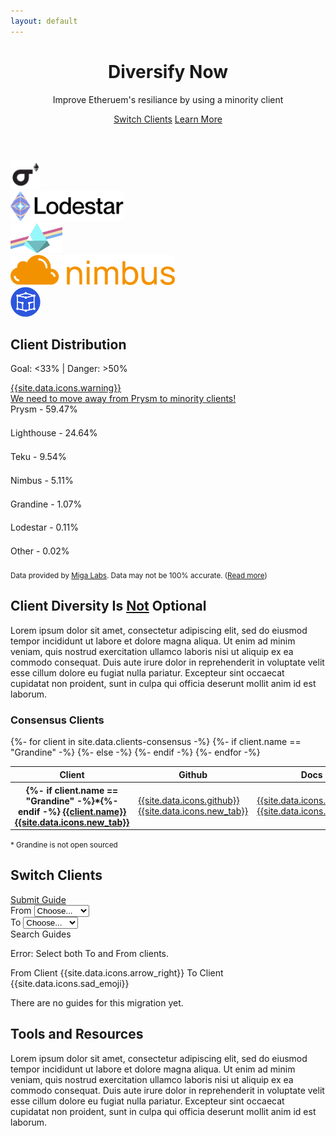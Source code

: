 ```yaml
---
layout: default
---
```



<header class="">
 <div class="px-4 py-5 my-5 text-center">
    <h1 class="display-1 fw-bold mt-5">Diversify Now</h1>
    <div class="col-lg-7 mx-auto">
      <p class="h4 fw-normal mb-4">Improve Etheruem's resiliance by using a minority client</p>
      <a href="#switch" class="btn btn-dark btn-lg px-4 m-1">Switch Clients</a>
      <a href="#why" class="btn btn-outline-dark btn-lg px-4 m-1">Learn More</a>
    </div>
  </div>
</header>

<!-- Logos -->
<section class="bg-light">
  <div class="container ppy-3 my-5">
    <div class="row justify-content-center">
      <div class="col text-center">
        <img src="/assets/img/clients/lighthouse-logo.png" alt="" class="my-2" style="height: 3rem;">
      </div>
      <div class="col text-center">
        <img src="/assets/img/clients/lodestar-logo-text.png" alt="" class="my-2" style="height: 3rem;">
      </div>
      <div class="col text-center">
        <img src="/assets/img/clients/prysm-logo.png" alt="" class="my-2" style="height: 3rem;">
      </div>
      <div class="col text-center">
        <img src="/assets/img/clients/nimbus-logo-text.png" alt="" class="my-2" style="height: 3rem;">
      </div>
      <div class="col text-center">
        <img src="/assets/img/clients/teku-logo.png" alt="" class="my-2" style="height: 3rem;">
      </div>
    </div>
  </div>
</section>

<!-- Client Distribution -->
<section id="distribution" class="">
  <div class="container py-5 my-5">
    <h2 class="h1 fw-bold mb-3 text-center">Client Distribution</h2>
    <div class="row justify-content-center">
      <div class="col col-lg-6 col-md-8 text-center">
        <p class="lead">Goal: &#60;33% <span class="mx-2">|</span> Danger: &#62;50%</p>
        <a id="marketshatWarning" href="#why" class="text-decoration-none d-none">
          <div class="alert alert-danger d-flex align-items-center" role="alert">
            {{site.data.icons.warning}}
            <div>We need to move away from <span id="dangerClients">Prysm</span> to minority clients!</div>
          </div>
        </a>
      </div>
    </div>
    <div class="row justify-content-center">
      <div id="distributionBars" class="col col-lg-6 col-md-8">
        <div class="my-2">
          <label id="prysmLabel" class="form-label my-0 py-0 fw-bold">Prysm - <span id="prysmText">59.47%</span></label>
          <div class="progress position-relative" style="height: 1.3rem;">
            <div id="prysmProgress" class="progress-bar position-absolute bg-danger" role="progressbar" style="width: 59.47%; height: 1.25rem;" aria-valuenow="59.47" aria-valuemin="0" aria-valuemax="100"></div>
            <div class="progress-bar bg-trans clientshare-success" role="progressbar" style="width: 33%; height: 1.25rem"></div>
            <div class="progress-bar bg-trans clientshare-warning" role="progressbar" style="width: 17%; height: 1.25rem"></div>
            <div class="progress-bar bg-trans clientshare-danger" role="progressbar" style="width: 50%; height: 1.25rem"></div>
          </div>
        </div>
        <div class="my-2">
          <label id="lighthouseLabel" class="form-label my-0 py-0">Lighthouse - <span id="lighthouseText">24.64%</span></label>
          <div class="progress position-relative" style="height: 1.3rem;">
            <div id="lighthouseProgress" class="progress-bar position-absolute bg-success" role="progressbar" style="width: 24.64%; height: 1.25rem;" aria-valuenow="24.64" aria-valuemin="0" aria-valuemax="100"></div>
            <div class="progress-bar bg-trans clientshare-success" role="progressbar" style="width: 33%; height: 1.25rem"></div>
            <div class="progress-bar bg-trans clientshare-warning" role="progressbar" style="width: 17%; height: 1.25rem"></div>
            <div class="progress-bar bg-trans clientshare-danger" role="progressbar" style="width: 50%; height: 1.25rem"></div>
          </div>
        </div>
        <div class="my-2">
          <label id="tekuLabel" class="form-label my-0 py-0">Teku - <span id="tekuText">9.54%</span></label>
          <div class="progress position-relative" style="height: 1.3rem;">
            <div id="tekuProgress" class="progress-bar position-absolute bg-success" role="progressbar" style="width: 9.54%; height: 1.25rem;" aria-valuenow="9.54" aria-valuemin="0" aria-valuemax="100"></div>
            <div class="progress-bar bg-trans clientshare-success" role="progressbar" style="width: 33%; height: 1.25rem"></div>
            <div class="progress-bar bg-trans clientshare-warning" role="progressbar" style="width: 17%; height: 1.25rem"></div>
            <div class="progress-bar bg-trans clientshare-danger" role="progressbar" style="width: 50%; height: 1.25rem"></div>
          </div>
        </div>
        <div class="my-2">
          <label id="nimbusLabel" class="form-label my-0 py-0">Nimbus - <span id="nimbusText">5.11%</span></label>
          <div class="progress position-relative" style="height: 1.3rem;">
            <div id="nimbusProgress" class="progress-bar position-absolute bg-success" role="progressbar" style="width: 5.11%; height: 1.25rem;" aria-valuenow="5.11" aria-valuemin="0" aria-valuemax="100"></div>
            <div class="progress-bar bg-trans clientshare-success" role="progressbar" style="width: 33%; height: 1.25rem"></div>
            <div class="progress-bar bg-trans clientshare-warning" role="progressbar" style="width: 17%; height: 1.25rem"></div>
            <div class="progress-bar bg-trans clientshare-danger" role="progressbar" style="width: 50%; height: 1.25rem"></div>
          </div>
        </div>
        <div class="my-2">
          <label id="grandineLabel" class="form-label my-0 py-0">Grandine - <span id="grandineText">1.07%</span></label>
          <div class="progress position-relative" style="height: 1.3rem;">
            <div id="Progress" class="progress-bar position-absolute bg-success" role="progressbar" style="width: 1.07%; height: 1.25rem;" aria-valuenow="1.07" aria-valuemin="0" aria-valuemax="100"></div>
            <div class="progress-bar bg-trans clientshare-success" role="progressbar" style="width: 33%; height: 1.25rem"></div>
            <div class="progress-bar bg-trans clientshare-warning" role="progressbar" style="width: 17%; height: 1.25rem"></div>
            <div class="progress-bar bg-trans clientshare-danger" role="progressbar" style="width: 50%; height: 1.25rem"></div>
          </div>
        </div>
        <div class="my-2">
          <label id="lodestarLabel" class="form-label my-0 py-0">Lodestar - <span id="lodestarText">0.11%</span></label>
          <div class="progress position-relative" style="height: 1.3rem;">
            <div id="lodestarProgress" class="progress-bar position-absolute bg-success" role="progressbar" style="width: 0.11%; height: 1.25rem;" aria-valuenow="0.11" aria-valuemin="0" aria-valuemax="100"></div>
            <div class="progress-bar bg-trans clientshare-success" role="progressbar" style="width: 33%; height: 1.25rem"></div>
            <div class="progress-bar bg-trans clientshare-warning" role="progressbar" style="width: 17%; height: 1.25rem"></div>
            <div class="progress-bar bg-trans clientshare-danger" role="progressbar" style="width: 50%; height: 1.25rem"></div>
          </div>
        </div>
        <div class="my-2">
          <label id="otherLabel" class="form-label my-0 py-0">Other - <span id="otherText">0.02%</span></label>
          <div class="progress position-relative" style="height: 1.3rem;">
            <div id="otherProgress" class="progress-bar position-absolute bg-success" role="progressbar" style="width: 0.02%; height: 1.25rem;" aria-valuenow="0.02" aria-valuemin="0" aria-valuemax="100"></div>
            <div class="progress-bar bg-trans clientshare-success" role="progressbar" style="width: 33%; height: 1.25rem"></div>
            <div class="progress-bar bg-trans clientshare-warning" role="progressbar" style="width: 17%; height: 1.25rem"></div>
            <div class="progress-bar bg-trans clientshare-danger" role="progressbar" style="width: 50%; height: 1.25rem"></div>
          </div>
        </div>
      </div>
    </div>
    <div class="text-center">
      <small>
        Data provided by <a href="https://migalabs.es/api-documentation">Miga Labs</a>. 
        Data may not be 100% accurate. 
        (<a href="/client-fingerprinting">Read more</a>)
        <!-- <svg data-bs-toggle="tooltip" 
            data-bs-placement="top" 
            title=""
            style="margin-top: -5px;" 
            xmlns="http://www.w3.org/2000/svg" 
            width="0.875rem" 
            height="0.875rem" 
            fill="currentColor" 
            class="bi bi-question-circle" 
            viewBox="0 0 16 16">
          <path d="M8 15A7 7 0 1 1 8 1a7 7 0 0 1 0 14zm0 1A8 8 0 1 0 8 0a8 8 0 0 0 0 16z"/>
          <path d="M5.255 5.786a.237.237 0 0 0 .241.247h.825c.138 0 .248-.113.266-.25.09-.656.54-1.134 1.342-1.134.686 0 1.314.343 1.314 1.168 0 .635-.374.927-.965 1.371-.673.489-1.206 1.06-1.168 1.987l.003.217a.25.25 0 0 0 .25.246h.811a.25.25 0 0 0 .25-.25v-.105c0-.718.273-.927 1.01-1.486.609-.463 1.244-.977 1.244-2.056 0-1.511-1.276-2.241-2.673-2.241-1.267 0-2.655.59-2.75 2.286zm1.557 5.763c0 .533.425.927 1.01.927.609 0 1.028-.394 1.028-.927 0-.552-.42-.94-1.029-.94-.584 0-1.009.388-1.009.94z"/>
        </svg> -->
      </small>
    </div>
  </div>
</section>


<!-- Why Client Diversity -->
<section id="why" class="bg-light">
  <div class="container py-5 my-5">
    <h2 class="h1 fw-bold mb-3 text-center">Client Diversity Is <u>Not</u> Optional</h2>
    <div class="text-center">
    </div>
    <div class="row justify-content-center ppx-2">
      <p>Lorem ipsum dolor sit amet, consectetur adipiscing elit, sed do eiusmod tempor incididunt ut labore et dolore magna aliqua. Ut enim ad minim veniam, quis nostrud exercitation ullamco laboris nisi ut aliquip ex ea commodo consequat. Duis aute irure dolor in reprehenderit in voluptate velit esse cillum dolore eu fugiat nulla pariatur. Excepteur sint occaecat cupidatat non proident, sunt in culpa qui officia deserunt mollit anim id est laborum.</p>
    </div>
  </div>
</section>

<!-- Consensus Clients -->
<section id="clients" class="">
  <div class="container py-5 my-5">
    <h3 class="h1 fw-bold mb-3 text-center">Consensus Clients</h3>
    <div class="row justify-content-center mt-4">
      <div class="col col-lg-8 col-md-10">
        <div class="table-responsive">
          <table class="table table-bordered">
            <thead class="table-light">
              <tr>
                <th scope="col" style="min-width: 8rem;">Client</th>
                <th scope="col">Github</th>
                <th scope="col">Docs</th>
                <th scope="col">Discord</th>
                <th scope="col">Support</th>
              </tr>
            </thead>
            <tbody>
              {%- for client in site.data.clients-consensus -%}
                <tr>
                  <th scope="row">
                    {%- if client.name == "Grandine" -%}*{%- endif -%}
                    <a href="{{client.link}}" class="link-dark" target="_blank">
                      {{client.name}}
                      {{site.data.icons.new_tab}}
                    </a>
                  </th>
                  <td>
                    <a href="{{client.github}}" class="text-decoration-none link-dark" target="_blank">
                      {{site.data.icons.github}}
                      {{site.data.icons.new_tab}}
                    </a>
                  </td>
                  <td>
                    <a href="{{client.docs}}" class="text-decoration-none link-dark" target="_blank">
                      {{site.data.icons.docs}}
                      {{site.data.icons.new_tab}}
                    </a>
                  </td>
                  {%- if client.name == "Grandine" -%}
                    <td>(none)</td>
                  {%- else -%}
                    <td>
                      <a href="{{client.discord}}" class="text-decoration-none link-dark" target="_blank">
                        {{site.data.icons.discord}}
                        {{site.data.icons.new_tab}}
                      </a>
                    </td>
                  {%- endif -%}
                  <td>{{client.support}}</td>
                </tr>
              {%- endfor -%}
            </tbody>
          </table>
        </div>
        <div class="text-center">
          <small>* Grandine is not open sourced</small>
        </div>
      </div>
    </div>
  </div>
</section>

<!-- Switch Clients -->
<section id="switch" class="bg-light">
  <div class="container py-5 my-5">
    <h2 class="h1 fw-bold mb-3 text-center">Switch Clients</h2>
    <div class="text-center mb-4">
      <a href="/" class="btn btn-outline-dark btn-sm px-4 m-1">Submit Guide</a>
    </div>
    <div class="row justify-content-center">
      <div class="col col-lg-6 col-md-8">
        <div class="input-group mb-3">
          <label class="input-group-text" for="fromSelect">From</label>
          <select class="form-select" id="fromSelect" onchange="preventDoubleClientSelect(this)">
            <!-- <option selected>Choose...</option> -->
            <option value="none" selected disabled hidden>Choose...</option>
            <option value="lighthouse">Lighthouse</option>
            <option value="lodestar">Lodestar</option>
            <option value="nimbus">Nimbus</option>
            <option value="prysm">Prysm</option>
            <option value="teku">Teku</option>
            <option value="grandine">Grandine</option>
          </select>
        </div>
      </div>
    </div>
    <div class="row justify-content-center">
      <div class="col col-lg-6 col-md-8">
        <div class="input-group mb-3">
          <label class="input-group-text" for="toSelect">To</label>
          <select class="form-select" id="toSelect" onchange="preventDoubleClientSelect(this)">
            <!-- <option selected>Choose...</option> -->
            <option value="none" selected disabled hidden>Choose...</option>
            <option value="lighthouse">Lighthouse</option>
            <option value="lodestar">Lodestar</option>
            <option value="nimbus">Nimbus</option>
            <option value="prysm">Prysm</option>
            <option value="teku">Teku</option>
            <option value="grandine">Grandine</option>
          </select>
        </div>
      </div>
    </div>
    <div class="row justify-content-center">
      <div class="col col-lg-6 col-md-8">
        <div class="text-center">
          <a onclick="getGuides()" class="btn btn-dark btn-lg px-4 m-1">Search Guides</a>
        </div>
      </div>
    </div>
    <div class="row justify-content-center">
      <div class="col col-lg-8 col-md-10">
        <div id="error" class="text-center mt-4 d-none">
          <p class="my-2 text-danger fw-bold">Error: Select both To and From clients.</p>
        </div>
        <div id="migrationPath" class="text-center my-4 d-none">
          <span class="d-block text-muted">
            <span id="fromClient">From Client</span>
            <span class="mx-2">{{site.data.icons.arrow_right}}</span>
            <span id="toClient">To Client</span>
          </span>
        </div>
        <div id="noGuides" class="text-center mt-4 d-none">
          {{site.data.icons.sad_emoji}}
          <p class="my-2">There are no guides for this migration yet.</p>
          <!-- <a href="/" class="btn btn-primary btn-sm px-4 m-1">Submit one for a bounty!</a> -->
        </div>
        <div id="guideList" class="text-center mt-4 d-none">
          <!-- <p class="text-center">
            {{site.data.icons.docs}}
            <a href="">Prysm to Nimbus migration guide, by Paul Harris</a>
            {{site.data.icons.new_tab}}
          </p> -->
        </div>
      </div>
    </div>
  </div>
</section>

<!-- Tools and Resources -->
<section id="resources" class="">
  <div class="container py-5 my-5">
    <h2 class="h1 fw-bold mb-3 text-center">Tools and Resources</h2>
    <div class="row justify-content-center">
      <p>Lorem ipsum dolor sit amet, consectetur adipiscing elit, sed do eiusmod tempor incididunt ut labore et dolore magna aliqua. Ut enim ad minim veniam, quis nostrud exercitation ullamco laboris nisi ut aliquip ex ea commodo consequat. Duis aute irure dolor in reprehenderit in voluptate velit esse cillum dolore eu fugiat nulla pariatur. Excepteur sint occaecat cupidatat non proident, sunt in culpa qui officia deserunt mollit anim id est laborum.</p>
    </div>
  </div>
</section>




